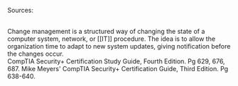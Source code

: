 Sources:

\
Change management is a structured way of changing the state of a computer system, network, or [[IT]] procedure. The idea is to allow the organization time to adapt to new system updates, giving notification before the changes occur.
\
CompTIA Security+ Certification Study Guide, Fourth Edition. Pg 629, 676, 687. 
Mike Meyers' CompTIA Security+ Certification Guide, Third Edition. Pg 638-640.
